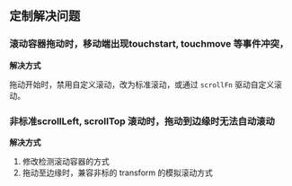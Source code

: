 ## 定制解决问题

### 滚动容器拖动时，移动端出现touchstart, touchmove 等事件冲突，

**解决方式**

拖动开始时，禁用自定义滚动，改为标准滚动，或通过 `scrollFn` 驱动自定义滚动。

### 非标准scrollLeft, scrollTop 滚动时，拖动到边缘时无法自动滚动

**解决方式**
1. 修改检测滚动容器的方式
2. 拖动至边缘时，兼容非标的 transform 的模拟滚动方式
 
